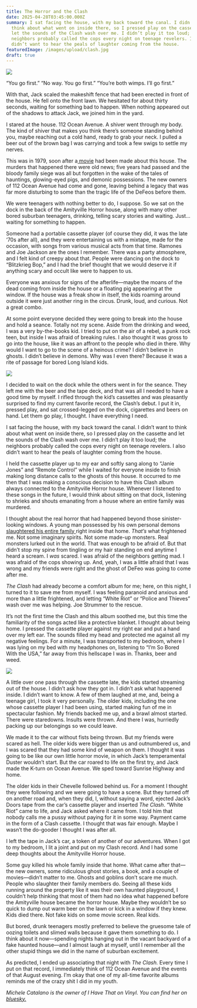 ```yaml
---
title: The Horror and the Clash
date: 2025-04-28T03:45:00.000Z
summary: I sat facing the house, with my back toward the canal. I didn’t want to
  think about what went on inside there, so I pressed play on the cassette and
  let the sounds of the Clash wash over me. I didn’t play it too loud; the
  neighbors probably called the cops every night on teenage revelers. I also
  didn’t want to hear the peals of laughter coming from the house. 
featuredImage: /images/upload/clash.jpg
draft: true
---
```

![](/images/upload/clash.jpg)

“You go first.”
“No way. You go first.”
“You’re both wimps. I’ll go first.”

With that, Jack scaled the makeshift fence that had been erected in front of the house. He fell onto the front lawn. We hesitated for about thirty seconds, waiting for something bad to happen. When nothing appeared out of the shadows to attack Jack, we joined him in the yard.

I stared at the house. 112 Ocean Avenue. A shiver went through my body. The kind of shiver that makes you think there’s someone standing behind you, maybe reaching out a cold hand, ready to grab your neck. I pulled a beer out of the brown bag I was carrying and took a few swigs to settle my nerves.

This was in 1979, soon after a[ movie](http://imdb.com/title/tt0078767/) had been made about this house. The murders that happened there were old news; five years had passed and the bloody family siege was all but forgotten in the wake of the tales of hauntings, glowing-eyed pigs, and demonic possessions. The new owners of 112 Ocean Avenue had come and gone, leaving behind a legacy that was far more disturbing to some than the tragic life of the DeFeos before them.

We were teenagers with nothing better to do, I suppose. So we sat on the dock in the back of the Amityville Horror house, along with many other bored suburban teenagers, drinking, telling scary stories and waiting. Just…waiting for something to happen.

Someone had a portable cassette player (of course they did, it was the late ‘70s after all), and they were entertaining us with a mixtape, made for the occasion, with songs from various musical acts from that time. Ramones and Joe Jackson are the ones I remember. There was a party atmosphere, and I felt kind of creepy about that. People were dancing on the dock to “Blitzkrieg Bop,” and I had the brief thought that we would deserve it if anything scary and occult like were to happen to us.

Everyone was anxious for signs of the afterlife—maybe the moans of the dead coming from inside the house or a floating pig appearing at the window. If the house was a freak show in itself, the kids roaming around outside it were just another ring in the circus. Drunk, loud, and curious. Not a great combo. 

At some point everyone decided they were going to break into the house and hold a seance. Totally not my scene. Aside from the drinking and weed, I was a very by-the-books kid. I tried to put on the air of a rebel, a punk rock teen, but inside I was afraid of breaking rules. I also thought it was gross to go into the house, like it was an affront to the people who died in there. Why would I want to go to the scene of a heinous crime? I didn’t believe in ghosts. I didn’t believe in demons. Why was I even there? Because it was a rite of passage for bored Long Island kids.

![](/images/upload/clashcass.jpg)

I decided to wait on the dock while the others went in for the seance. They left me with the beer and the tape deck, and that was all I needed to have a good time by myself. I rifled through the kid’s cassettes and was pleasantly surprised to find my current favorite record, the Clash’s debut. I put it in, pressed play, and sat crossed-legged on the dock, cigarettes and beers on hand. Let them go play, I thought. I have everything I need. 

I sat facing the house, with my back toward the canal. I didn’t want to think about what went on inside there, so I pressed play on the cassette and let the sounds of the Clash wash over me. I didn’t play it too loud; the neighbors probably called the cops every night on teenage revelers. I also didn’t want to hear the peals of laughter coming from the house. 

I held the cassette player up to my ear and softly sang along to “Janie Jones” and “Remote Control” while I waited for everyone inside to finish making long distance calls to the ghosts of this house. It occurred to me then that I was making a conscious decision to have this Clash album always connected to the Amityville Horror house. Whenever I listened to these songs in the future, I would think about sitting on that dock, listening to shrieks and shouts emanating from a house where an entire family was murdered. 

I thought about the real horror that had happened beyond those sinister-looking windows. A young man possessed by his own personal demons [slaughtered his entire family ](https://en.wikipedia.org/wiki/Ronald_DeFeo_Jr.)right inside that home. *That’s* what frightened me. Not some imaginary spirits. Not some made-up monsters. Real monsters lurked out in the world. That was enough to be afraid of. But that didn’t stop my spine from tingling or my hair standing on end anytime I heard a scream. I *was* scared. I was afraid of the neighbors getting mad. I was afraid of the cops showing up. And, yeah, I was a little afraid that I was wrong and my friends were right and the ghost of DeFeo was going to come after me. 

*The Clash* had already become a comfort album for me; here, on this night, I turned to it to save me from myself. I was feeling paranoid and anxious and more than a little frightened, and letting “White Riot” or “Police and Thieves” wash over me was helping. Joe Strummer to the rescue. 

It’s not the first time the Clash and this album soothed me, but this time the familiarity of the songs acted like a protective blanket. I thought about being home. I pressed the cassette player against my right ear and put a hand over my left ear. The sounds filled my head and protected me against all my negative feelings. For a minute, I was transported to my bedroom, where I was lying on my bed with my headphones on, listening to “I’m So Bored With the USA,” far away from this hellscape I was in. Thanks, beer and weed. 

![](/images/upload/ahh.jpg)

A little over one pass through the cassette late, the kids started streaming out of the house. I didn’t ask how they got in. I didn’t ask what happened inside. I didn’t want to know. A few of them laughed at me, and, being a teenage girl, I took it very personally. The older kids, including the one whose cassette player I had been using, started making fun of me in spectacular fashion. My friends backed me up, and a brawl almost started. There were staredowns. Insults were thrown. And there I was, hurriedly packing up our belongings so we could leave.

We made it to the car without fists being thrown. But my friends were scared as hell. The older kids were bigger than us and outnumbered us, and I was scared that they had some kind of weapon on them. I thought it was going to be like our own little horror movie, in which Jack’s temperamental Duster wouldn’t start. But the car roared to life on the first try, and Jack made the K-turn on Ocean Avenue. We sped toward Sunrise Highway and home. 

The older kids in their Chevelle followed behind us. For a moment I thought they were following and we were going to have a scene. But they turned off on another road and, when they did, I, without saying a word, ejected Jack’s Doors tape from the car’s cassette player and inserted *The Clash*. “White Riot” came to life, and Jack asked where it came from. I told him that nobody calls me a pussy without paying for it in some way. Payment came in the form of a Clash cassette. I thought that was fair enough. Maybe I wasn’t the do-gooder I thought I was after all.


I left the tape in Jack’s car, a token of another of our adventures. When I got to my bedroom, I lit a joint and put on my Clash record. And I had some deep thoughts about the Amityville Horror house.

Some guy killed his whole family inside that home. What came after that—the new owners, some ridiculous ghost stories, a book, and a couple of movies—didn’t matter to me. Ghosts and goblins don’t scare me much. People who slaughter their family members do. Seeing all these kids running around the property like it was their own haunted playground, I couldn’t help thinking that most of them had no idea what happened before the Amityville house became the horror house. Maybe they wouldn’t be so quick to dump out warm beer on the lawn or kick in a window if they knew. Kids died there. Not fake kids on some movie screen. Real kids.

But bored, drunk teenagers mostly preferred to believe the gruesome tale of oozing toilets and slimed walls because it gave them something to do. I think about it now—spending nights hanging out in the vacant backyard of a fake haunted house—and I almost laugh at myself, until I remember all the other stupid things we did in the name of suburban excitement.

As predicted, I ended up associating that night with *The Clash.* Every time I put on that record, I immediately think of 112 Ocean Avenue and the events of that August evening. I’m okay that one of my all-time favorite albums reminds me of the crazy shit I did in my youth. 

*Michele Catalano is the owner of I Have That on Vinyl. You can find her on [bluesky.](https://bsky.app/profile/ihavethatonvinyl.com)*
